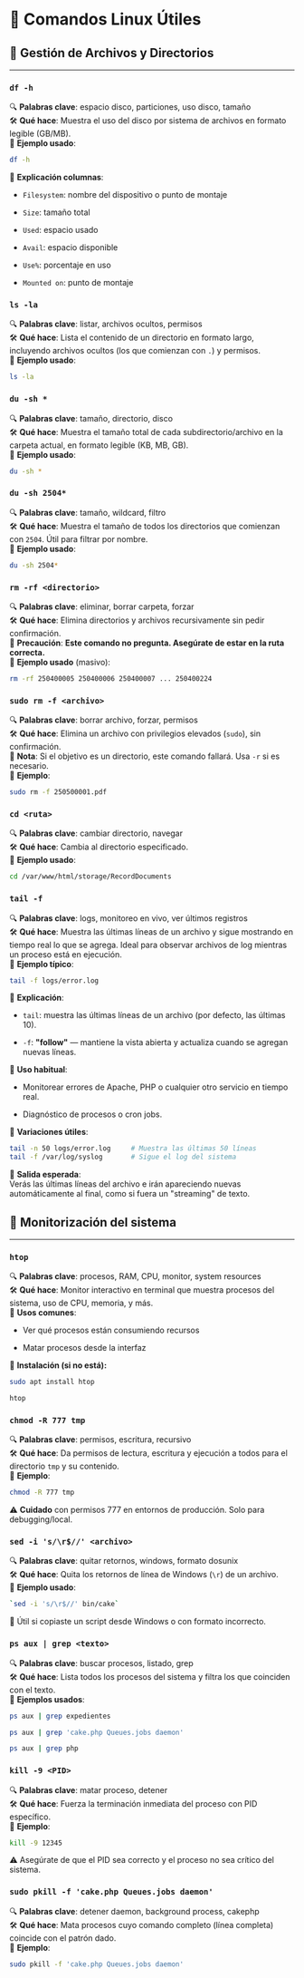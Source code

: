 
# 🐧 Comandos Linux Útiles

## 📁 Gestión de Archivos y Directorios

---
### `df -h`

🔍 **Palabras clave**: espacio disco, particiones, uso disco, tamaño  
🛠️ **Qué hace**: Muestra el uso del disco por sistema de archivos en formato legible (GB/MB).  
📌 **Ejemplo usado**:

```bash
df -h
```

📌 **Explicación columnas**:

- `Filesystem`: nombre del dispositivo o punto de montaje
    
- `Size`: tamaño total
    
- `Used`: espacio usado
    
- `Avail`: espacio disponible
    
- `Use%`: porcentaje en uso
    
- `Mounted on`: punto de montaje
### `ls -la`

🔍 **Palabras clave**: listar, archivos ocultos, permisos  
🛠️ **Qué hace**: Lista el contenido de un directorio en formato largo, incluyendo archivos ocultos (los que comienzan con `.`) y permisos.  
📌 **Ejemplo usado**:
```bash
ls -la
```

### `du -sh *`

🔍 **Palabras clave**: tamaño, directorio, disco  
🛠️ **Qué hace**: Muestra el tamaño total de cada subdirectorio/archivo en la carpeta actual, en formato legible (KB, MB, GB).  
📌 **Ejemplo usado**:

```bash
du -sh *
```

### `du -sh 2504*`

🔍 **Palabras clave**: tamaño, wildcard, filtro  
🛠️ **Qué hace**: Muestra el tamaño de todos los directorios que comienzan con `2504`. Útil para filtrar por nombre.  
📌 **Ejemplo usado**:


```bash
du -sh 2504*
```


### `rm -rf <directorio>`

🔍 **Palabras clave**: eliminar, borrar carpeta, forzar  
🛠️ **Qué hace**: Elimina directorios y archivos recursivamente sin pedir confirmación.  
📌 **Precaución**: **Este comando no pregunta. Asegúrate de estar en la ruta correcta.**  
📌 **Ejemplo usado** (masivo):

```bash
rm -rf 250400005 250400006 250400007 ... 250400224
```

### `sudo rm -f <archivo>`

🔍 **Palabras clave**: borrar archivo, forzar, permisos  
🛠️ **Qué hace**: Elimina un archivo con privilegios elevados (`sudo`), sin confirmación.  
📌 **Nota**: Si el objetivo es un directorio, este comando fallará. Usa `-r` si es necesario.  
📌 **Ejemplo**:

```bash
sudo rm -f 250500001.pdf
```

### `cd <ruta>`

🔍 **Palabras clave**: cambiar directorio, navegar  
🛠️ **Qué hace**: Cambia al directorio especificado.  
📌 **Ejemplo usado**:

```bash
cd /var/www/html/storage/RecordDocuments
```


### `tail -f`

🔍 **Palabras clave**: logs, monitoreo en vivo, ver últimos registros  
🛠️ **Qué hace**: Muestra las últimas líneas de un archivo y sigue mostrando en tiempo real lo que se agrega. Ideal para observar archivos de log mientras un proceso está en ejecución.  
📌 **Ejemplo típico**:


```bash
tail -f logs/error.log
```
📌 **Explicación**:

- `tail`: muestra las últimas líneas de un archivo (por defecto, las últimas 10).
    
- `-f`: **"follow"** — mantiene la vista abierta y actualiza cuando se agregan nuevas líneas.
    

📌 **Uso habitual**:

- Monitorear errores de Apache, PHP o cualquier otro servicio en tiempo real.
    
- Diagnóstico de procesos o cron jobs.
    

📌 **Variaciones útiles**:


```bash
tail -n 50 logs/error.log     # Muestra las últimas 50 líneas
tail -f /var/log/syslog       # Sigue el log del sistema

```

📌 **Salida esperada**:  
Verás las últimas líneas del archivo e irán apareciendo nuevas automáticamente al final, como si fuera un "streaming" de texto.

## 🧠 Monitorización del sistema

---

### `htop`

🔍 **Palabras clave**: procesos, RAM, CPU, monitor, system resources  
🛠️ **Qué hace**: Monitor interactivo en terminal que muestra procesos del sistema, uso de CPU, memoria, y más.  
📌 **Usos comunes**:

- Ver qué procesos están consumiendo recursos
    
- Matar procesos desde la interfaz
    

📌 **Instalación (si no está):**
```bash
sudo apt install htop
```


```bash
htop
```



### `chmod -R 777 tmp`

🔍 **Palabras clave**: permisos, escritura, recursivo  
🛠️ **Qué hace**: Da permisos de lectura, escritura y ejecución a todos para el directorio `tmp` y su contenido.  
📌 **Ejemplo**:

```bash
chmod -R 777 tmp
```

⚠️ **Cuidado** con permisos 777 en entornos de producción. Solo para debugging/local.

### `sed -i 's/\r$//' <archivo>`

🔍 **Palabras clave**: quitar retornos, windows, formato dosunix  
🛠️ **Qué hace**: Quita los retornos de línea de Windows (`\r`) de un archivo.  
📌 **Ejemplo usado**:

```bash
`sed -i 's/\r$//' bin/cake`
```
📌 Útil si copiaste un script desde Windows o con formato incorrecto.



### `ps aux | grep <texto>`

🔍 **Palabras clave**: buscar procesos, listado, grep  
🛠️ **Qué hace**: Lista todos los procesos del sistema y filtra los que coinciden con el texto.  
📌 **Ejemplos usados**:

```bash
ps aux | grep expedientes 
```

```bash
ps aux | grep 'cake.php Queues.jobs daemon'
```

```bash
ps aux | grep php
```

### `kill -9 <PID>`

🔍 **Palabras clave**: matar proceso, detener  
🛠️ **Qué hace**: Fuerza la terminación inmediata del proceso con PID específico.  
📌 **Ejemplo**:


```bash
kill -9 12345
```

⚠️ Asegúrate de que el PID sea correcto y el proceso no sea crítico del sistema.


### `sudo pkill -f 'cake.php Queues.jobs daemon'`

🔍 **Palabras clave**: detener daemon, background process, cakephp  
🛠️ **Qué hace**: Mata procesos cuyo comando completo (línea completa) coincide con el patrón dado.  
📌 **Ejemplo**:

```bash
sudo pkill -f 'cake.php Queues.jobs daemon'
```
